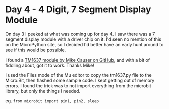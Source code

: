 # Day 4 - 4 Digit, 7 Segment Display Module

On day 3 I peeked at what was coming up for day 4. I saw there was a 7 segment display module with a driver chip on it. I'd seen no mention of this on the MicroPython site, so I decided I'd better have an early hunt around to see if this would be possible.

I found a [TM1637 module by Mike Causer on GitHub]([https://github.com/mcauser/microbit-tm1637), and with a bit of fiddling about, got it to work. Thanks Mike!

I used the Files mode of the Mu editor to copy the tm1637.py file to the Micro:Bit, then flashed some sample code. I kept getting out of memory errors. I found the trick was to not import everything from the microbit library, but only the things I needed.

eg. `from microbit import pin1, pin2, sleep`
